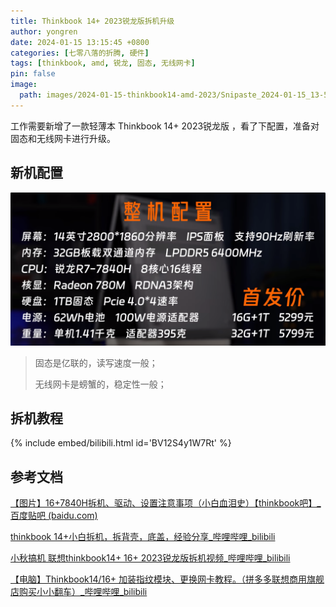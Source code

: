 ```yaml
---
title: Thinkbook 14+ 2023锐龙版拆机升级
author: yongren
date: 2024-01-15 13:15:45 +0800
categories: [七零八落的折腾, 硬件]
tags: [thinkbook, amd, 锐龙, 固态, 无线网卡]
pin: false
image:
  path: images/2024-01-15-thinkbook14-amd-2023/Snipaste_2024-01-15_13-53-13.png
---
```


工作需要新增了一款轻薄本 Thinkbook 14+ 2023锐龙版 ，看了下配置，准备对固态和无线网卡进行升级。

## 新机配置

![Snipaste_2024-01-15_13-56-17](images/2024-01-15-thinkbook14-amd-2023/Snipaste_2024-01-15_13-56-17.png)

> 固态是亿联的，读写速度一般；
>
> 无线网卡是螃蟹的，稳定性一般；

## 拆机教程

{% include embed/bilibili.html id='BV12S4y1W7Rt' %}







## 参考文档

[【图片】16+7840H拆机、驱动、设置注意事项（小白血泪史）【thinkbook吧】_百度贴吧 (baidu.com)](https://tieba.baidu.com/p/8811311802#149400081502)

[thinkbook 14+小白拆机，拆背壳，底盖，经验分享_哔哩哔哩_bilibili](https://www.bilibili.com/video/BV12S4y1W7Rt/?t=3&spm_id_from=333.1350.jump_directly&vd_source=429a3471dab07d1f8a77684b3a2ffe13)

[小秋搞机 联想thinkbook14+ 16+ 2023锐龙版拆机视频_哔哩哔哩_bilibili](https://www.bilibili.com/video/BV1Jz4y1g7Db/?share_source=copy_web)

[【电脑】Thinkbook14/16+ 加装指纹模块、更换网卡教程。（拼多多联想商用旗舰店购买小小翻车）_哔哩哔哩_bilibili](https://www.bilibili.com/video/BV1he411y7Mc/?share_source=copy_web)



